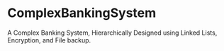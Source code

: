 # ComplexBankingSystem
A Complex Banking System, Hierarchically Designed using Linked Lists, Encryption, and File backup.
